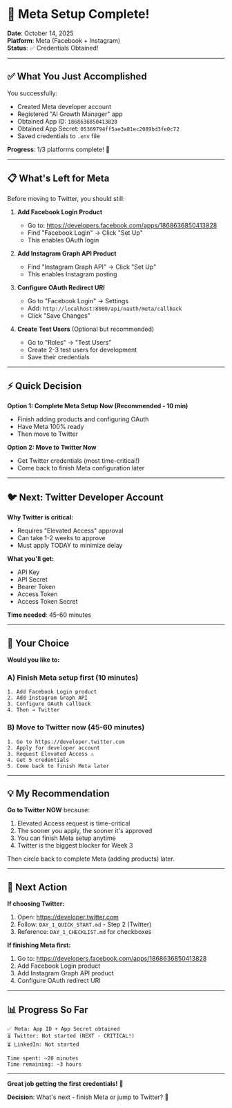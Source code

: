 # 🎉 Meta Setup Complete!

**Date**: October 14, 2025  
**Platform**: Meta (Facebook + Instagram)  
**Status**: ✅ Credentials Obtained!

---

## ✅ What You Just Accomplished

You successfully:
- Created Meta developer account
- Registered "AI Growth Manager" app
- Obtained App ID: `1868636850413828`
- Obtained App Secret: `05369794ff5ae3a81ec2089bd3fe0c72`
- Saved credentials to `.env` file

**Progress**: 1/3 platforms complete! 🚀

---

## 📋 What's Left for Meta

Before moving to Twitter, you should still:

1. **Add Facebook Login Product**
   - Go to: https://developers.facebook.com/apps/1868636850413828
   - Find "Facebook Login" → Click "Set Up"
   - This enables OAuth login

2. **Add Instagram Graph API Product**
   - Find "Instagram Graph API" → Click "Set Up"
   - This enables Instagram posting

3. **Configure OAuth Redirect URI**
   - Go to "Facebook Login" → Settings
   - Add: `http://localhost:8000/api/oauth/meta/callback`
   - Click "Save Changes"

4. **Create Test Users** (Optional but recommended)
   - Go to "Roles" → "Test Users"
   - Create 2-3 test users for development
   - Save their credentials

---

## ⚡ Quick Decision

**Option 1: Complete Meta Setup Now (Recommended - 10 min)**
- Finish adding products and configuring OAuth
- Have Meta 100% ready
- Then move to Twitter

**Option 2: Move to Twitter Now**
- Get Twitter credentials (most time-critical!)
- Come back to finish Meta configuration later

---

## 🐦 Next: Twitter Developer Account

**Why Twitter is critical:**
- Requires "Elevated Access" approval
- Can take 1-2 weeks to approve
- Must apply TODAY to minimize delay

**What you'll get:**
- API Key
- API Secret  
- Bearer Token
- Access Token
- Access Token Secret

**Time needed**: 45-60 minutes

---

## 🎯 Your Choice

**Would you like to:**

### A) Finish Meta setup first (10 minutes)
```
1. Add Facebook Login product
2. Add Instagram Graph API
3. Configure OAuth callback
4. Then → Twitter
```

### B) Move to Twitter now (45-60 minutes)
```
1. Go to https://developer.twitter.com
2. Apply for developer account
3. Request Elevated Access ⚠️
4. Get 5 credentials
5. Come back to finish Meta later
```

---

## 💡 My Recommendation

**Go to Twitter NOW** because:
1. Elevated Access request is time-critical
2. The sooner you apply, the sooner it's approved
3. You can finish Meta setup anytime
4. Twitter is the biggest blocker for Week 3

Then circle back to complete Meta (adding products) later.

---

## 🚀 Next Action

**If choosing Twitter:**
1. Open: https://developer.twitter.com
2. Follow: `DAY_1_QUICK_START.md` - Step 2 (Twitter)
3. Reference: `DAY_1_CHECKLIST.md` for checkboxes

**If finishing Meta first:**
1. Go to: https://developers.facebook.com/apps/1868636850413828
2. Add Facebook Login product
3. Add Instagram Graph API product
4. Configure OAuth redirect URI

---

## 📊 Progress So Far

```
✅ Meta: App ID + App Secret obtained
⏳ Twitter: Not started (NEXT - CRITICAL!)
⏳ LinkedIn: Not started

Time spent: ~20 minutes
Time remaining: ~3 hours
```

---

**Great job getting the first credentials!** 🎉

**Decision**: What's next - finish Meta or jump to Twitter? 🤔
